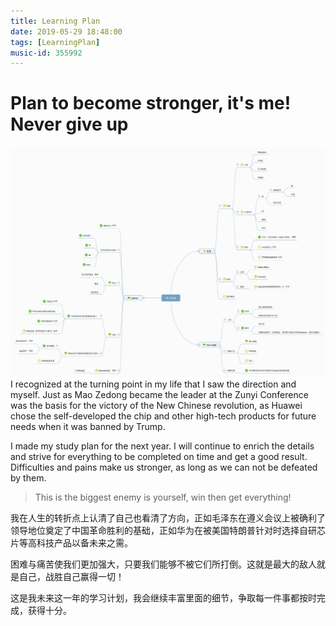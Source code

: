 ```yaml
---
title: Learning Plan
date: 2019-05-29 18:48:00
tags: [LearningPlan]
music-id: 355992
---
```


# Plan to become stronger, it's me! Never give up

![loading...](/images/mind/LearningPlan.png)
I recognized at the turning point in my life that I saw the direction and myself. Just as Mao Zedong became the leader at the Zunyi Conference was the basis for the victory of the New Chinese revolution,  as Huawei chose the self-developed the chip and other high-tech products for future needs when it was banned by Trump.  

I made my study plan for the next year. I will continue to enrich the details and strive for everything to be completed on time and get a good result.
Difficulties and pains make us stronger, as long as we can not be defeated by them. 

>This is the biggest enemy is yourself, win then get everything!


我在人生的转折点上认清了自己也看清了方向，正如毛泽东在遵义会议上被确利了领导地位奠定了中国革命胜利的基础，正如华为在被美国特朗普针对时选择自研芯片等高科技产品以备未来之需。

困难与痛苦使我们更加强大，只要我们能够不被它们所打倒。这就是最大的敌人就是自己，战胜自己赢得一切！

这是我未来这一年的学习计划，我会继续丰富里面的细节，争取每一件事都按时完成，获得十分。
